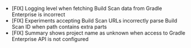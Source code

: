 - [FIX] Logging level when fetching Build Scan data from Gradle Enterprise is incorrect 
- [FIX] Experiments accepting Build Scan URLs incorrectly parse Build Scan ID when path contains extra parts
- [FIX] Summary shows project name as unknown when access to Gradle Enterprise API is not configured
